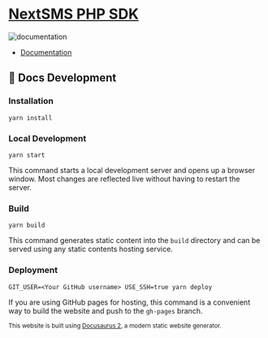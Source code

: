 # [NextSMS PHP SDK](nextsms.github.io)

![documentation](https://github.com/nextsms/php-client/workflows/documentation/badge.svg)

-   [Documentation](nextsms.github.io/php-client)

## 🔧 Docs Development

### Installation

```console
yarn install
```

### Local Development

```console
yarn start
```

This command starts a local development server and opens up a browser window. Most changes are reflected live without having to restart the server.

### Build

```console
yarn build
```

This command generates static content into the `build` directory and can be served using any static contents hosting service.

### Deployment

```console
GIT_USER=<Your GitHub username> USE_SSH=true yarn deploy
```

If you are using GitHub pages for hosting, this command is a convenient way to build the website and push to the `gh-pages` branch.

<small>This website is built using [Docusaurus 2](https://docusaurus.io/), a modern static website generator.</small>
